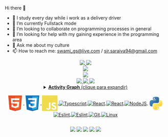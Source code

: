 Hi there 👋

- 🔭 I study every day while i work as a delivery driver
- 🌱 I’m currently Fullstack mode
- 👯 I’m looking to collaborate on programming processes in general
- 🤔 I’m looking for help with my gaining experience in the programming area
- 💬 Ask me about my culture
- 📫 How to reach me: swami_gs@live.com / sir.saraiva94@gmail.com
<div align="center">
  <a href="https://github.com/saraiva94">
  
  <img height="200em" src="https://github-readme-stats.vercel.app/api?username=saraiva94&theme=blueberry&show_icons=true&include_all_commits=true&count_private=true&hide=stars,issues,prs,contribs&rank_icon=percentile&custom_title=Swamy%20Saraiva%E2%80%99s%20Activity&cache_seconds=21600"/>
  <img height="200em" src="https://github-readme-stats.vercel.app/api/top-langs/?username=saraiva94&layout=compact&langs_count=8&theme=blueberry&hide=Jupyter%20Notebook&size_weight=0&count_weight=1&cache_seconds=21600"/>
  <div align="center">
    <img height="180em" src="https://streak-stats.demolab.com?user=saraiva94&theme=blueberry&hide_border=false&date_format=j%20M%5B%20Y%5D"/>
  </div>
  <div align="center">
    <img src="https://github-readme-activity-graph.vercel.app/graph?username=saraiva94&theme=react-dark&hide_border=false&area=true"/>
  </div>
  <img height="200em" src="https://github-readme-stats.vercel.app/api?username=saraiva94&theme=blueberry&show_icons=true&include_all_commits=true&count_private=true&hide=prs,issues,stars,contribs&hide_rank=true&custom_title=Swamy%20Saraiva%E2%80%99s%20Stats&cache_seconds=21600"/>
  <img height="200em" src="https://streak-stats.demolab.com?user=saraiva94&theme=blueberry&hide_border=false&date_format=j%20M%5B%20Y%5D"/>
  <img height="200em" src="https://github-readme-stats.vercel.app/api/top-langs/?username=saraiva94&layout=compact&langs_count=8&theme=blueberry&hide=Jupyter%20Notebook&size_weight=0&count_weight=1&cache_seconds=21600" />
  <details>
    <summary><b>Activity Graph</b> (clique para expandir)</summary>
    <br/>
    <img src="https://github-readme-activity-graph.vercel.app/graph?username=saraiva94&theme=github-compact&area=true&hide_border=false" />
  </details>

</div>
    
    
<div style="display: inline_block" align="center"><br>
  <img align="center" alt="HTML" height="50" width="50" src="https://raw.githubusercontent.com/devicons/devicon/master/icons/html5/html5-original.svg">
  <img align="center" alt="CSS" height="50" width="50" src="https://raw.githubusercontent.com/devicons/devicon/master/icons/css3/css3-original.svg">
  <img align="center" alt="Js" height="50" width="50" src="https://raw.githubusercontent.com/devicons/devicon/master/icons/javascript/javascript-plain.svg">
  <img align="center" alt="Typescript" height="50" width="50" src="https://cdn.jsdelivr.net/gh/devicons/devicon/icons/typescript/typescript-original.svg">
  <img align="center" alt="React" height="50" width="50" src="https://cdn.jsdelivr.net/gh/devicons/devicon/icons/react/react-original.svg">
  <img align="center" alt="React" height="50" width="50" src="https://cdn.jsdelivr.net/gh/devicons/devicon@latest/icons/nextjs/nextjs-original.svg">      
  <img align="center" alt="NodeJS" height="50" width="50" src="https://cdn.jsdelivr.net/gh/devicons/devicon/icons/nodejs/nodejs-original.svg">
  <img align="center" alt="Python" height="50" width="50" src="https://raw.githubusercontent.com/devicons/devicon/master/icons/python/python-original.svg">
  <img align="center" alt="Eslint" height="50" width="50" src="https://cdn.jsdelivr.net/gh/devicons/devicon@latest/icons/sqldeveloper/sqldeveloper-original.svg"/>
  <img align="center" alt="Eslint" height="50" width="50" src="https://cdn.jsdelivr.net/gh/devicons/devicon/icons/eslint/eslint-original.svg">
  <img align="center" alt="Git" height="50" width="50" src="https://cdn.jsdelivr.net/gh/devicons/devicon/icons/git/git-original.svg">
  <img align="center" alt="Linux" height="50" width="50" src="https://cdn.jsdelivr.net/gh/devicons/devicon/icons/linux/linux-original.svg">      
</div>

          
##

<div align="center">
  <a href="https://www.linkedin.com/in/swami-saraiva/" target="_blank"><img src="https://img.shields.io/badge/-LinkedIn-%230077B5?style=for-the-badge&logo=linkedin&logoColor=white" target="_blank"></a>
<a href = "https://mail.google.com"><img src="https://img.shields.io/badge/-Gmail-%23333?style=for-the-badge&logo=gmail&logoColor=white" target="_blank"></a>
<a href = "https://wa.me/5521969381944"><img src="https://img.shields.io/badge/WhatsApp-25D366?style=for-the-badge&logo=whatsapp&logoColor=white"></a>
<a href = "https://outlook.live.com"><img src="https://img.shields.io/badge/Microsoft_Outlook-0078D4?style=for-the-badge&logo=microsoft-outlook&logoColor=white"></a>
<a href = "https://discord.com/channels/@me"><img src="https://img.shields.io/badge/Discord-7289DA?style=for-the-badge&logo=discord&logoColor=white"></a>
</div>
  
